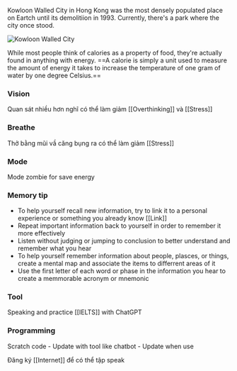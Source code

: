 Kowloon Walled City in Hong Kong was the most densely populated place on Eartch until its demolitiion in 1993. Currently, there's a park where the city once stood.

![Kowloon Walled City](https://media.cnn.com/api/v1/images/stellar/prod/140330221545-lambot-kowloon002.jpg?q=w_1110,c_fill/f_webp)

While most people think of calories as a property of food, they're actually found in anything with energy. ==A calorie is simply a unit used to measure the amount of energy it takes to increase the temperature of one gram of water by one degree Celsius.==

### Vision

Quan sát nhiều hơn nghĩ có thể làm giảm [[Overthinking]] và [[Stress]]

### Breathe

Thở bằng mũi vầ căng bụng ra có thể làm giảm [[Stress]]

### Mode

Mode zombie for save energy

### Memory tip

- To help yourself recall new information, try to link it to a personal experience or something you already know [[Link]]
- Repeat important information back to yourself in order to remember it more effectively 
- Listen without judging or jumping to conclusion to better understand and remember what you hear
- To help yourself remember information about people, plasces, or things, create a mental map and associate the items to differrent areas of it
- Use the first letter of each word or phase in the information you hear to create a memmorable acronym or mnemonic

### Tool

Speaking and practice [[IELTS]] with ChatGPT

### Programming

Scratch code - Update with tool like chatbot - Update when use

Đăng ký [[Internet]] để có thể tập speak